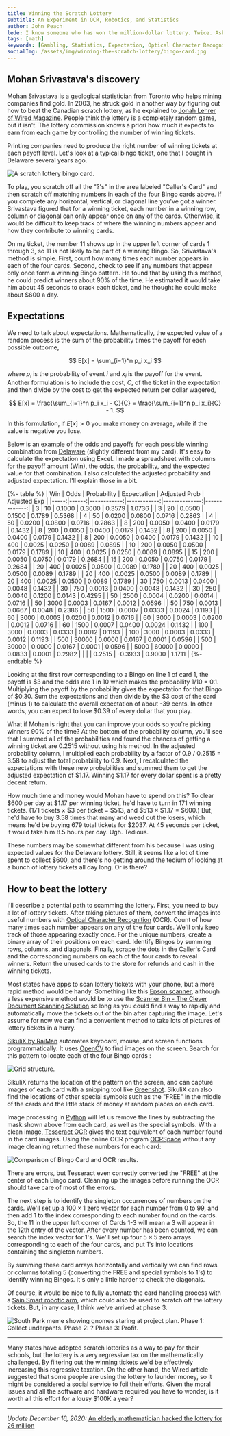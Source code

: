 ```yaml
---
title: Winning the Scratch Lottery
subtitle: An Experiment in OCR, Robotics, and Statistics
author: John Peach
lede: I know someone who has won the million-dollar lottery. Twice. Ask any mathematician about playing the lottery and you'll likely be told not to waste your money because you can't win. That would be bad advice because the lottery is rigged. In your favor.
tags: [math]
keywords: [Gambling, Statistics, Expectation, Optical Character Recognition]
socialImg: /assets/img/winning-the-scratch-lottery/bingo-card.jpg
---
```


## Mohan Srivastava's discovery

Mohan Srivastava is a geological statistician from Toronto who helps mining companies find gold. In 2003, he struck gold in another way by figuring out how to beat the Canadian scratch lottery, as he explained to [Jonah Lehrer of Wired Magazine](https://www.wired.com/2011/01/ff-lottery/). People think the lottery is a completely random game, but it isn't. The lottery commission knows a priori how much it expects to earn from each game by controlling the number of winning tickets.

Printing companies need to produce the right number of winning tickets at each payoff level. Let's look at a typical bingo ticket, one that I bought in Delaware several years ago.

![A scratch lottery bingo card.](/assets/img/winning-the-scratch-lottery/bingo-card.jpg)

To play, you scratch off all the "?'s" in the area labeled "Caller's Card" and then scratch off matching numbers in each of the four Bingo cards above. If you complete any horizontal, vertical, or diagonal line you've got a winner. Srivastava figured that for a winning ticket, each number in a winning row, column or diagonal can only appear once on any of the cards. Otherwise, it would be difficult to keep track of where the winning numbers appear and how they contribute to winning cards.

On my ticket, the number 11 shows up in the upper left corner of cards 1 through 3, so 11 is not likely to be part of a winning Bingo. So, Srivastava's method is simple. First, count how many times each number appears in each of the four cards. Second, check to see if any numbers that appear only once form a winning Bingo pattern. He found that by using this method, he could predict winners about 90% of the time. He estimated it would take him about 45 seconds to crack each ticket, and he thought he could make about \$600 a day.

## Expectations

We need to talk about expectations. Mathematically, the expected value of a random process is the sum of the probability times the payoff for each possible outcome,

$$
E[x] = \sum_{i=1}^n p_i x_i
$$

where $p_i$ is the probability of event $i$ and $x_i$ is the payoff for the event. Another formulation is to include the cost, $C$, of the ticket in the expectation and then divide by the cost to get the expected return per dollar wagered,

$$
E[x] = \frac{\sum_{i=1}^n p_i x_i - C}{C} = \frac{\sum_{i=1}^n p_i x_i}{C} - 1.
$$

In this formulation, if $E[x] > 0$ you make money on average, while if the value is negative you lose.

Below is an example of the odds and payoffs for each possible winning combination from [Delaware](https://www.delottery.com/Content/images/instant-lottery/instant-details/DE192OSB_V12_05032020.jpg) (slightly different from my card). It's easy to calculate the expectation using Excel. I made a spreadsheet with columns for the payoff amount (Win), the odds, the probability, and the expected value for that combination. I also calculated the adjusted probability and adjusted expectation. I'll explain those in a bit.

{%- table %}
| Win | Odds | Probability | Expectation | Adjusted Prob | Adjusted Exp |
|-----:|------:|------------:|------------:|--------------:|-------------:|
| 3 | 10 | 0.1000 | 0.3000 | 0.3579 | 1.0736 |
| 3 | 20 | 0.0500 | 0.1500 | 0.1789 | 0.5368 |
| 4 | 50 | 0.0200 | 0.0800 | 0.0716 | 0.2863 |
| 4 | 50 | 0.0200 | 0.0800 | 0.0716 | 0.2863 |
| 8 | 200 | 0.0050 | 0.0400 | 0.0179 | 0.1432 |
| 8 | 200 | 0.0050 | 0.0400 | 0.0179 | 0.1432 |
| 8 | 200 | 0.0050 | 0.0400 | 0.0179 | 0.1432 |
| 8 | 200 | 0.0050 | 0.0400 | 0.0179 | 0.1432 |
| 10 | 400 | 0.0025 | 0.0250 | 0.0089 | 0.0895 |
| 10 | 200 | 0.0050 | 0.0500 | 0.0179 | 0.1789 |
| 10 | 400 | 0.0025 | 0.0250 | 0.0089 | 0.0895 |
| 15 | 200 | 0.0050 | 0.0750 | 0.0179 | 0.2684 |
| 15 | 200 | 0.0050 | 0.0750 | 0.0179 | 0.2684 |
| 20 | 400 | 0.0025 | 0.0500 | 0.0089 | 0.1789 |
| 20 | 400 | 0.0025 | 0.0500 | 0.0089 | 0.1789 |
| 20 | 400 | 0.0025 | 0.0500 | 0.0089 | 0.1789 |
| 20 | 400 | 0.0025 | 0.0500 | 0.0089 | 0.1789 |
| 30 | 750 | 0.0013 | 0.0400 | 0.0048 | 0.1432 |
| 30 | 750 | 0.0013 | 0.0400 | 0.0048 | 0.1432 |
| 30 | 250 | 0.0040 | 0.1200 | 0.0143 | 0.4295 |
| 50 | 2500 | 0.0004 | 0.0200 | 0.0014 | 0.0716 |
| 50 | 3000 | 0.0003 | 0.0167 | 0.0012 | 0.0596 |
| 50 | 750 | 0.0013 | 0.0667 | 0.0048 | 0.2386 |
| 50 | 1500 | 0.0007 | 0.0333 | 0.0024 | 0.1193 |
| 60 | 3000 | 0.0003 | 0.0200 | 0.0012 | 0.0716 |
| 60 | 3000 | 0.0003 | 0.0200 | 0.0012 | 0.0716 |
| 60 | 1500 | 0.0007 | 0.0400 | 0.0024 | 0.1432 |
| 100 | 3000 | 0.0003 | 0.0333 | 0.0012 | 0.1193 |
| 100 | 3000 | 0.0003 | 0.0333 | 0.0012 | 0.1193 |
| 500 | 30000 | 0.0000 | 0.0167 | 0.0001 | 0.0596 |
| 500 | 30000 | 0.0000 | 0.0167 | 0.0001 | 0.0596 |
| 5000 | 60000 | 0.0000 | 0.0833 | 0.0001 | 0.2982 |
| | | 0.2515 | -0.3933 | 0.9000 | 1.1711 |
{%- endtable %}

Looking at the first row corresponding to a Bingo on line 1 of card 1, the payoff is \$3 and the odds are 1 in 10 which makes the probability 1/10 = 0.1. Multiplying the payoff by the probability gives the expectation for that Bingo of \$0.30. Sum the expectations and then divide by the \$3 cost of the card (minus 1) to calculate the overall expectation of about -39 cents. In other words, you can expect to lose \$0.39 of every dollar that you play.

What if Mohan is right that you can improve your odds so you're picking winners 90\% of the time? At the bottom of the probability column, you'll see that I summed all of the probabilities and found the chances of getting a winning ticket are 0.2515 without using his method. In the adjusted probability column, I multiplied each probability by a factor of 0.9 / 0.2515 = 3.58 to adjust the total probability to 0.9. Next, I recalculated the expectations with these new probabilities and summed them to get the adjusted expectation of \$1.17. Winning \$1.17 for every dollar spent is a pretty decent return.

How much time and money would Mohan have to spend on this? To clear \$600 per day at \$1.17 per winning ticket, he'd have to turn in 171 winning tickets. (171 tickets $\times$ \$3 per ticket = \$513, and \$513 $\times$ \$1.17 = \$600.) But, he'd have to buy 3.58 times that many and weed out the losers, which means he'd be buying 679 total tickets for \$2037. At 45 seconds per ticket, it would take him 8.5 hours per day. Ugh. Tedious.

These numbers may be somewhat different from his because I was using expected values for the Delaware lottery. Still, it seems like a lot of time spent to collect \$600, and there's no getting around the tedium of looking at a bunch of lottery tickets all day long. Or is there?

## How to beat the lottery

I'll describe a potential path to scamming the lottery. First, you need to buy a lot of lottery tickets. After taking pictures of them, convert the images into useful numbers with [Optical Character Recognition](https://en.wikipedia.org/wiki/Optical_character_recognition) (OCR). Count of how many times each number appears on any of the four cards. We'll only keep track of those appearing exactly once. For the unique numbers, create a binary array of their positions on each card. Identify Bingos by summing rows, columns, and diagonals. Finally, scrape the dots in the Caller's Card and the corresponding numbers on each of the four cards to reveal winners. Return the unused cards to the store for refunds and cash in the winning tickets.

Most states have apps to scan lottery tickets with your phone, but a more rapid method would be handy. Something like this [Epson scanner](https://www.bestbuy.com/site/epson-es-400-high-speed-desktop-color-document-duplex-scanner-black/5689001.p?skuId=5689001), although a less expensive method would be to use the [Scanner Bin - The Clever Document Scanning Solution](https://www.amazon.com/Scanner-Bin-Document-Scanning-Solution/dp/B00XM7LKZM/ref=zg_bs_5728047011_7?_encoding=UTF8&psc=1&refRID=DZ59XYTDA4NPM42DXYJ4) so long as you could find a way to rapidly and automatically move the tickets out of the bin after capturing the image. Let's assume for now we can find a convenient method to take lots of pictures of lottery tickets in a hurry.

[SikuliX by RaiMan](http://sikulix.com/) automates keyboard, mouse, and screen functions programmatically. It uses [OpenCV](https://opencv.org/) to find images on the screen. Search for this pattern to locate each of the four Bingo cards :

![Grid structure.](/assets/img/winning-the-scratch-lottery/lines-mask.png)

SikuliX returns the location of the pattern on the screen, and can capture images of each card with a snipping tool like [Greenshot](https://getgreenshot.org/). SikuliX can also find the locations of other special symbols such as the "FREE" in the middle of the cards and the little stack of money at random places on each card.

Image processing in [Python](https://www.anaconda.com/) will let us remove the lines by subtracting the mask shown above from each card, as well as the special symbols. With a clean image, [Tesseract OCR](https://nanonets.com/blog/ocr-with-tesseract/) gives the text equivalent of each number found in the card images. Using the online OCR program [OCRSpace](https://ocr.space/) without any image cleaning returned these numbers for each card:

![Comparison of Bingo Card and OCR results.](/assets/img/winning-the-scratch-lottery/bingo-card-ocr-results.svg)

There are errors, but Tesseract even correctly converted the "FREE" at the center of each Bingo card. Cleaning up the images before running the OCR should take care of most of the errors.

The next step is to identify the singleton occurrences of numbers on the cards. We'll set up a $100 \times 1$ zero vector for each number from 0 to 99, and then add 1 to the index corresponding to each number found on the cards. So, the 11 in the upper left corner of Cards 1-3 will mean a 3 will appear in the 12th entry of the vector. After every number has been counted, we can search the index vector for 1's. We'll set up four $5 \times 5$ zero arrays corresponding to each of the four cards, and put 1's into locations containing the singleton numbers.

By summing these card arrays horizontally and vertically we can find rows or columns totaling 5 (converting the FREE and special symbols to 1's) to identify winning Bingos. It's only a little harder to check the diagonals.

Of course, it would be nice to fully automate the card handling process with a [Sain Smart robotic arm](https://www.sainsmart.com/products/6-axis-desktop-robotic-arm-assembled?variant=45101269588&currency=USD&utm_medium=product_sync&utm_source=google&utm_content=sag_organic&utm_campaign=sag_organic&utm_campaign=gs-2018-08-06&utm_source=google&utm_medium=smart_campaign&gclid=CjwKCAjw4rf6BRAvEiwAn2Q76hbnjXvDfjqax182Z_2NH5rwnm5mNKEy2nbklUOrsnatKz64XbQ5BhoCg7EQAvD_BwE), which could also be used to scratch off the lottery tickets. But, in any case, I think we've arrived at phase 3.

![South Park meme showing gnomes staring at project plan. Phase 1: Collect underpants. Phase 2: ? Phase 3: Profit.](/assets/img/winning-the-scratch-lottery/underpants-gnomes.jpg)

---

Many states have adopted scratch lotteries as a way to pay for their schools, but the lottery is a very regressive tax on the mathematically challenged. By filtering out the winning tickets we'd be effectively increasing this regressive taxation. On the other hand, the Wired article suggested that some people are using the lottery to launder money, so it might be considered a social service to foil their efforts. Given the moral issues and all the software and hardware required you have to wonder, is it worth all this effort for a lousy \$100K a year?

---

_Update December 16, 2020:_ [An elderly mathematician hacked the lottery for 26 million](https://entrepreneurshandbook.co/an-elderly-mathematician-hacked-the-lottery-for-26-million-121c28faa88b)
